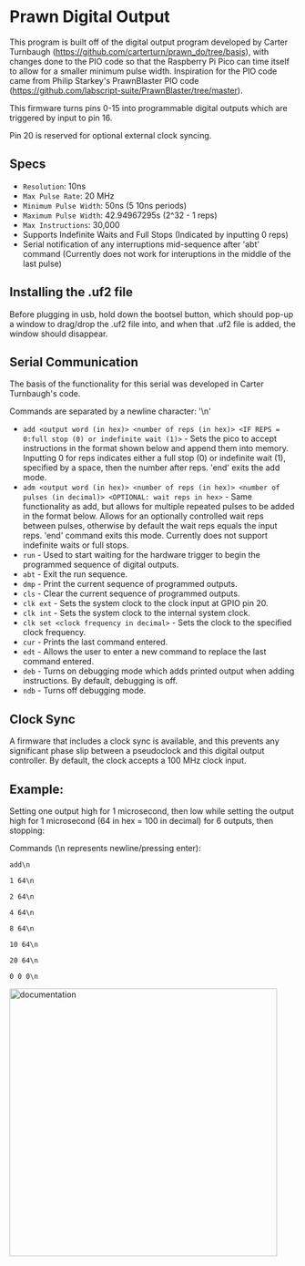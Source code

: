 # Prawn Digital Output

This program is built off of the digital output program developed by Carter Turnbaugh (https://github.com/carterturn/prawn_do/tree/basis), with changes done to the PIO code so that the Raspberry Pi Pico can time itself to allow for a smaller minimum pulse width. Inspiration for the PIO code came from Philip Starkey's PrawnBlaster PIO code (https://github.com/labscript-suite/PrawnBlaster/tree/master). 

This firmware turns pins 0-15 into programmable digital outputs which are triggered by input to pin 16.

Pin 20 is reserved for optional external clock syncing.

## Specs
* `Resolution`: 10ns
* `Max Pulse Rate`: 20 MHz
* `Minimum Pulse Width`: 50ns (5 10ns periods)
* `Maximum Pulse Width`: 42.94967295s (2^32 - 1 reps)
* `Max Instructions`: 30,000
* Supports Indefinite Waits and Full Stops (Indicated by inputting 0 reps)
* Serial notification of any interruptions mid-sequence after 'abt' command (Currently does not work for interuptions in the middle of the last pulse)

## Installing the .uf2 file
Before plugging in usb, hold down the bootsel button, which should pop-up a window to drag/drop the .uf2 file into, and when that .uf2 file is added, the window should disappear.

## Serial Communication
The basis of the functionality for this serial was developed in Carter Turnbaugh's code.

Commands are separated by a newline character: '\n'

* `add <output word (in hex)> <number of reps (in hex)> <IF REPS = 0:full stop (0) or indefinite wait (1)>` - Sets the pico to accept instructions in the format shown below and append them into memory. Inputting 0 for reps indicates either a full stop (0) or indefinite wait (1), specified by a space, then the number after reps. 'end' exits the add mode.
* `adm <output word (in hex)> <number of reps (in hex)> <number of pulses (in decimal)> <OPTIONAL: wait reps in hex>` - Same functionality as add, but allows for multiple repeated pulses to be added in the format below. Allows for an optionally controlled wait reps between pulses, otherwise by default the wait reps equals the input reps. 'end' command exits this mode. Currently does not support indefinite waits or full stops.
* `run` - Used to start waiting for the hardware trigger to begin the programmed sequence of digital outputs.
* `abt` - Exit the run sequence.
* `dmp` - Print the current sequence of programmed outputs.
* `cls` - Clear the current sequence of programmed outputs.
* `clk ext` - Sets the system clock to the clock input at GPIO pin 20.
* `clk int` - Sets the system clock to the internal system clock.
* `clk set <clock frequency in decimal>` - Sets the clock to the specified clock frequency.
* `cur` - Prints the last command entered.
* `edt` - Allows the user to enter a new command to replace the last command entered.
* `deb` - Turns on debugging mode which adds printed output when adding instructions. By default, debugging is off.
* `ndb` - Turns off debugging mode.

## Clock Sync
A firmware that includes a clock sync is available, and this prevents any significant phase slip between a pseudoclock and this digital output controller. By default, the clock accepts a 100 MHz clock input.

## Example:
Setting one output high for 1 microsecond, then low while setting the output high for 1 microsecond (64 in hex = 100 in decimal) for 6 outputs, then stopping:

Commands (\n represents newline/pressing enter):

`add\n`

`1 64\n`

`2 64\n`

`4 64\n`

`8 64\n`

`10 64\n`

`20 64\n`

`0 0 0\n`

<img width="470" alt="documentation" src="https://github.com/pmiller2022/prawn_digital_output/assets/75953337/932b784f-346f-4598-8679-b857578e0291">

